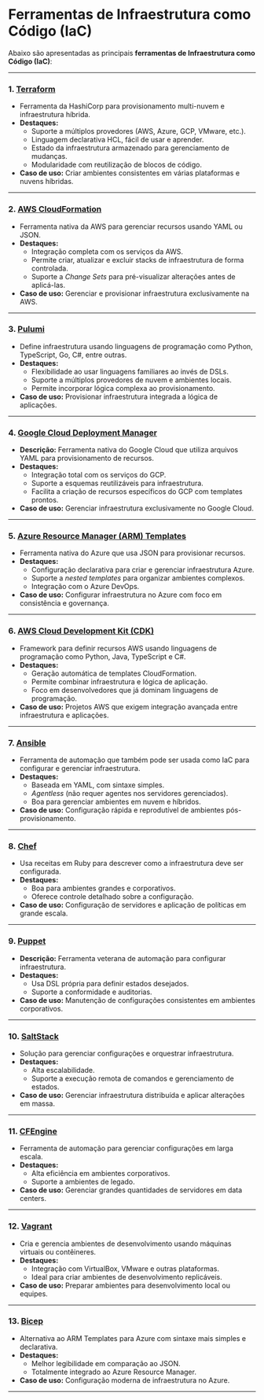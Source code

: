 
# Ferramentas de Infraestrutura como Código (IaC)

Abaixo são apresentadas as principais **ferramentas de Infraestrutura como Código (IaC)**:

---

### **1. [Terraform](https://www.terraform.io/)**
- Ferramenta da HashiCorp para provisionamento multi-nuvem e infraestrutura híbrida.
- **Destaques:**
  - Suporte a múltiplos provedores (AWS, Azure, GCP, VMware, etc.).
  - Linguagem declarativa HCL, fácil de usar e aprender.
  - Estado da infraestrutura armazenado para gerenciamento de mudanças.
  - Modularidade com reutilização de blocos de código.
- **Caso de uso:** Criar ambientes consistentes em várias plataformas e nuvens híbridas.

---

### **2. [AWS CloudFormation](https://aws.amazon.com/cloudformation/)**
- Ferramenta nativa da AWS para gerenciar recursos usando YAML ou JSON.
- **Destaques:**
  - Integração completa com os serviços da AWS.
  - Permite criar, atualizar e excluir stacks de infraestrutura de forma controlada.
  - Suporte a *Change Sets* para pré-visualizar alterações antes de aplicá-las.
- **Caso de uso:** Gerenciar e provisionar infraestrutura exclusivamente na AWS.

---

### **3. [Pulumi](https://www.pulumi.com/)**
- Define infraestrutura usando linguagens de programação como Python, TypeScript, Go, C#, entre outras.
- **Destaques:**
  - Flexibilidade ao usar linguagens familiares ao invés de DSLs.
  - Suporte a múltiplos provedores de nuvem e ambientes locais.
  - Permite incorporar lógica complexa ao provisionamento.
- **Caso de uso:** Provisionar infraestrutura integrada a lógica de aplicações.

---

### **4. [Google Cloud Deployment Manager](https://cloud.google.com/deployment-manager)**
- **Descrição:** Ferramenta nativa do Google Cloud que utiliza arquivos YAML para provisionamento de recursos.
- **Destaques:**
  - Integração total com os serviços do GCP.
  - Suporte a esquemas reutilizáveis para infraestrutura.
  - Facilita a criação de recursos específicos do GCP com templates prontos.
- **Caso de uso:** Gerenciar infraestrutura exclusivamente no Google Cloud.

---

### **5. [Azure Resource Manager (ARM) Templates](https://azure.microsoft.com/en-us/services/resource-manager/)**
- Ferramenta nativa do Azure que usa JSON para provisionar recursos.
- **Destaques:**
  - Configuração declarativa para criar e gerenciar infraestrutura Azure.
  - Suporte a *nested templates* para organizar ambientes complexos.
  - Integração com o Azure DevOps.
- **Caso de uso:** Configurar infraestrutura no Azure com foco em consistência e governança.

---

### **6. [AWS Cloud Development Kit (CDK)](https://aws.amazon.com/cdk/)**
- Framework para definir recursos AWS usando linguagens de programação como Python, Java, TypeScript e C#.
- **Destaques:**
  - Geração automática de templates CloudFormation.
  - Permite combinar infraestrutura e lógica de aplicação.
  - Foco em desenvolvedores que já dominam linguagens de programação.
- **Caso de uso:** Projetos AWS que exigem integração avançada entre infraestrutura e aplicações.

---

### **7. [Ansible](https://www.ansible.com/)**
- Ferramenta de automação que também pode ser usada como IaC para configurar e gerenciar infraestrutura.
- **Destaques:**
  - Baseada em YAML, com sintaxe simples.
  - *Agentless* (não requer agentes nos servidores gerenciados).
  - Boa para gerenciar ambientes em nuvem e híbridos.
- **Caso de uso:** Configuração rápida e reprodutível de ambientes pós-provisionamento.

---

### **8. [Chef](https://www.chef.io/)**
- Usa receitas em Ruby para descrever como a infraestrutura deve ser configurada.
- **Destaques:**
  - Boa para ambientes grandes e corporativos.
  - Oferece controle detalhado sobre a configuração.
- **Caso de uso:** Configuração de servidores e aplicação de políticas em grande escala.

---

### **9. [Puppet](https://puppet.com/)**
- **Descrição:** Ferramenta veterana de automação para configurar infraestrutura.
- **Destaques:**
  - Usa DSL própria para definir estados desejados.
  - Suporte a conformidade e auditorias.
- **Caso de uso:** Manutenção de configurações consistentes em ambientes corporativos.

---

### **10. [SaltStack](https://saltproject.io/)**
- Solução para gerenciar configurações e orquestrar infraestrutura.
- **Destaques:**
  - Alta escalabilidade.
  - Suporte a execução remota de comandos e gerenciamento de estados.
- **Caso de uso:** Gerenciar infraestrutura distribuída e aplicar alterações em massa.

---

### **11. [CFEngine](https://cfengine.com/)**
- Ferramenta de automação para gerenciar configurações em larga escala.
- **Destaques:**
  - Alta eficiência em ambientes corporativos.
  - Suporte a ambientes de legado.
- **Caso de uso:** Gerenciar grandes quantidades de servidores em data centers.

---

### **12. [Vagrant](https://www.vagrantup.com/)**
- Cria e gerencia ambientes de desenvolvimento usando máquinas virtuais ou contêineres.
- **Destaques:**
  - Integração com VirtualBox, VMware e outras plataformas.
  - Ideal para criar ambientes de desenvolvimento replicáveis.
- **Caso de uso:** Preparar ambientes para desenvolvimento local ou equipes.

---

### **13. [Bicep](https://github.com/Azure/bicep)**
- Alternativa ao ARM Templates para Azure com sintaxe mais simples e declarativa.
- **Destaques:**
  - Melhor legibilidade em comparação ao JSON.
  - Totalmente integrado ao Azure Resource Manager.
- **Caso de uso:** Configuração moderna de infraestrutura no Azure.

---
